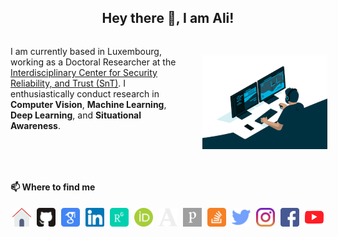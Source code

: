<h2 style="text-align: center;">Hey there 👋, I am Ali!</h2>

<div style="display: grid; gap: 4px; grid-auto-flow: column;">

I am currently based in Luxembourg, working as a Doctoral Researcher at the [Interdisciplinary Center for Security Reliability, and Trust (SnT)](https://wwwen.uni.lu/snt "Interdisciplinary Center for Security Reliability, and Trust (SnT)"). I enthusiastically conduct research in **Computer Vision**, **Machine Learning**, **Deep Learning**, and **Situational Awareness**.

<p align="center">
    <img src="programmer.gif" alt="Programmer" style="margin: 15px; justify-content: center;"/>
</p>
</div>

#### 📫 Where to find me

<div style="display: grid; gap: 4px; grid-auto-flow: column;" align="center">
    <a href="https://wwwen.uni.lu/snt/people/ali_tourani" target="_blank"><img src="logos/home.svg" width="30px" alt="Home" /></a>
    <a href="https://github.com/alitourani" target="_blank"><img src="logos/github.svg" width="30px" alt="GitHub" /></a>
    <a href="http://scholar.google.com/citations?user=_VkNRkUAAAAJ&hl=en" target="_blank"><img src="logos/gscholar.svg" width="30px" alt="Google Scholar" /></a>
    <a href="https://ir.linkedin.com/in/alitourani" target="_blank"><img src="logos/linkedin.svg" width="30px" alt="LinkedIn" /></a>
    <a href="https://www.researchgate.net/profile/Ali_Tourani" target="_blank"><img src="logos/researchgate.svg" width="30px" alt="Researchgate" /></a>
    <a href="https://orcid.org/0000-0002-6955-1172" target="_blank"><img src="logos/orcid.svg" width="30px" alt="ORCID" /></a>
    <a href="https://uni-lu.academia.edu/AliTourani" target="_blank"><img src="logos/academia.svg" width="30px" alt="Academia" /></a>
    <a href="http://www.webofscience.com/wos/author/record/HNQ-0031-2023" target="_blank"><img src="logos/publons.svg" width="30px" alt="WoS" /></a>
    <a href="https://stackoverflow.com/users/2425822/alex-trn" target="_blank"><img src="logos/stackoverflow.svg" width="30px" alt="StackOverflow" /></a>
    <a href="https://twitter.com/a_tourani" target="_blank"><img src="logos/twitter.svg" width="30px" alt="Twitter" /></a>
    <a href="https://www.instagram.com/alitourani_" target="_blank"><img src="logos/instagram.svg" width="30px" alt="Instagram" /></a>
    <a href="https://www.facebook.com/ali.tourani/" target="_blank"><img src="logos/facebook.svg" width="30px" alt="Facebook" /></a>
    <a href="https://www.youtube.com/channel/UCYdzpT7xd0IJl0u7OF7uZ6A" target="_blank"><img src="logos/youtube.svg" width="30px" alt="YouTube" /></a>
</div>
